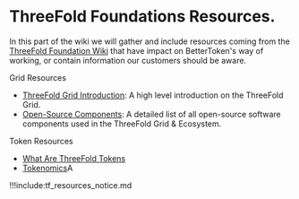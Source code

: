 # ThreeFold Foundations Resources.

In this part of the wiki we will gather and include resources coming from the [ThreeFold Foundation Wiki](https://wiki.threefold.io) that have impact on BetterToken's way of working, or contain information our customers should be aware.

Grid Resources
- [ThreeFold Grid Introduction](grid_intro): A high level introduction on the ThreeFold Grid.
- [Open-Source Components](tf_open_source): A detailed list of all open-source software components used in the ThreeFold Grid & Ecosystem.

Token Resources
- [What Are ThreeFold Tokens](tf_token_what)
- [Tokenomics](tf_tokenomics.md)A 

!!!include:tf_resources_notice.md